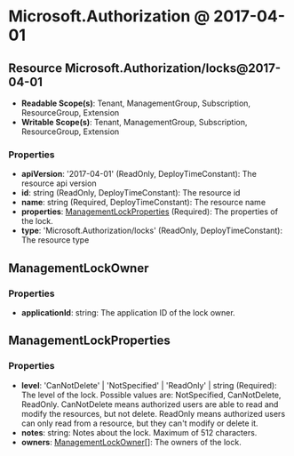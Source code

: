 # Microsoft.Authorization @ 2017-04-01

## Resource Microsoft.Authorization/locks@2017-04-01
* **Readable Scope(s)**: Tenant, ManagementGroup, Subscription, ResourceGroup, Extension
* **Writable Scope(s)**: Tenant, ManagementGroup, Subscription, ResourceGroup, Extension
### Properties
* **apiVersion**: '2017-04-01' (ReadOnly, DeployTimeConstant): The resource api version
* **id**: string (ReadOnly, DeployTimeConstant): The resource id
* **name**: string (Required, DeployTimeConstant): The resource name
* **properties**: [ManagementLockProperties](#managementlockproperties) (Required): The properties of the lock.
* **type**: 'Microsoft.Authorization/locks' (ReadOnly, DeployTimeConstant): The resource type

## ManagementLockOwner
### Properties
* **applicationId**: string: The application ID of the lock owner.

## ManagementLockProperties
### Properties
* **level**: 'CanNotDelete' | 'NotSpecified' | 'ReadOnly' | string (Required): The level of the lock. Possible values are: NotSpecified, CanNotDelete, ReadOnly. CanNotDelete means authorized users are able to read and modify the resources, but not delete. ReadOnly means authorized users can only read from a resource, but they can't modify or delete it.
* **notes**: string: Notes about the lock. Maximum of 512 characters.
* **owners**: [ManagementLockOwner](#managementlockowner)[]: The owners of the lock.

